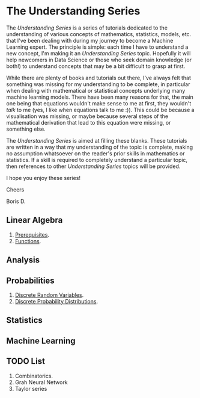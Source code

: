 # The Understanding Series

The *Understanding Series* is a series of tutorials dedicated to the understanding of various concepts of mathematics, statistics, models, etc. that I've been dealing with during my journey to become a Machine Learning expert. The principle is simple: each time I have to understand a new concept, I'm making it an *Understanding Series* topic. Hopefully it will help newcomers in Data Science or those who seek domain knowledge (or both!) to understand concepts that may be a bit difficult to grasp at first.

While there are plenty of books and tutorials out there, I've always felt that something was missing for my understanding to be complete, in particular when dealing with mathematical or statistical concepts underlying many machine learning models. There have been many reasons for that, the main one being that equations wouldn't make sense to me at first, they wouldn't *talk* to me (yes, I like when equations talk to me :)). This could be because a visualisation was missing, or maybe because several steps of the mathematical derivation that lead to this equation were missing, or something else.

The *Understanding Series* is aimed at filling these blanks. These tutorials are written in a way that my understanding of the topic is complete, making no assumption whatsoever on the reader's prior skills in mathematics or statistics. If a skill is required to completely understand a particular topic, then references to other *Understanding Series* topics will be provided.

I hope you enjoy these series!

Cheers

Boris D.

## Linear Algebra
1. [Prerequisites](https://github.com/boris-dee/understanding_series/blob/master/linear_algebra/01.prerequisites.ipynb).
2. [Functions](https://github.com/boris-dee/understanding_series/blob/master/linear_algebra/02.functions.ipynb).

## Analysis

## Probabilities
1. [Discrete Random Variables](https://github.com/boris-dee/understanding_series/blob/master/probabilities/01.discrete_random_variables.ipynb).
2. [Discrete Probability Distributions](https://github.com/boris-dee/understanding_series/blob/master/probabilities/02.discrete_probability_distributions.ipynb).

## Statistics

## Machine Learning


## TODO List
1. Combinatorics.
2. Grah Neural Network
3. Taylor series
